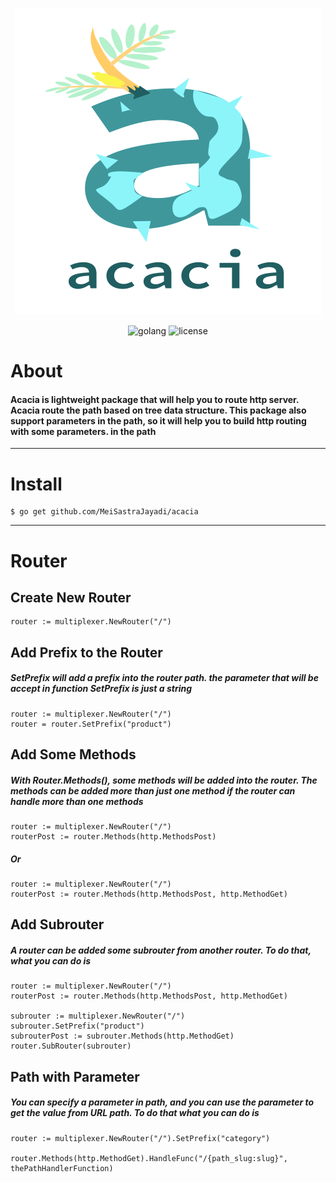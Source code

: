 <div align="center">

![alt text](https://github.com/MeiSastraJayadi/acacia/blob/master/acacia-wordmark.png "Acacia's Logo")

<div id="badges">
  <img src="https://img.shields.io/static/v1?logo=Go&label=Golang&message=Golang%20Package&color=blue" alt="golang"/>
  <img src="https://img.shields.io/github/license/MeiSastraJayadi/acacia" alt="license"/>
</div>

</div>

# About 

#### Acacia is lightweight package that will help you to route http server. Acacia route the path based on tree data structure. This package also support parameters in the path, so it will help you to build http routing with some parameters. in the path

--- 

# Install 

```console
$ go get github.com/MeiSastraJayadi/acacia

```

----

# Router
## Create New Router
```golang
router := multiplexer.NewRouter("/")
```
## Add Prefix to the Router
##### SetPrefix will add a prefix into the router path. the parameter that will be accept in function SetPrefix is just a string 
```golang
router := multiplexer.NewRouter("/")
router = router.SetPrefix("product")
```
## Add Some Methods 
##### With Router.Methods(), some methods will be added into the router. The methods can be added more than just one method if the router can handle more than one methods
```golang
router := multiplexer.NewRouter("/")
routerPost := router.Methods(http.MethodsPost)
```
##### Or
```golang
router := multiplexer.NewRouter("/")
routerPost := router.Methods(http.MethodsPost, http.MethodGet)
```
## Add Subrouter
##### A router can be added some subrouter from another router. To do that, what you can do is
```golang
router := multiplexer.NewRouter("/")
routerPost := router.Methods(http.MethodsPost, http.MethodGet)

subrouter := multiplexer.NewRouter("/") 
subrouter.SetPrefix("product")
subrouterPost := subrouter.Methods(http.MethodGet)
router.SubRouter(subrouter)
```
## Path with Parameter
##### You can specify a parameter in path, and you can use the parameter to get the value from URL path. To do that what you can do is 
```golang
router := multiplexer.NewRouter("/").SetPrefix("category")

router.Methods(http.MethodGet).HandleFunc("/{path_slug:slug}", thePathHandlerFunction)
```






